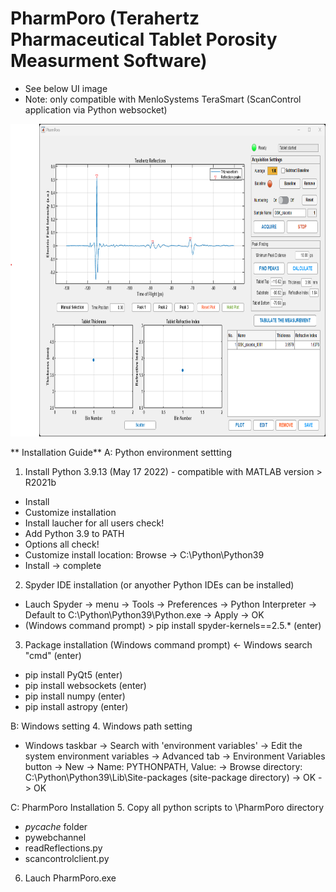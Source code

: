 # PharmPoro (Terahertz Pharmaceutical Tablet Porosity Measurment Software)
- See below UI image
- Note: only compatible with MenloSystems TeraSmart (ScanControl application via Python websocket)

<img src="UI_image.png" height ="500">

** Installation Guide**
A: Python environment settting
 1. Install Python 3.9.13 (May 17 2022) - compatible with MATLAB version > R2021b
 - Install
 - Customize installation
 - Install laucher for all users check!
 - Add Python 3.9 to PATH
 - Options all check!
 - Customize install location: Browse -> C:\Python\Python39
 - Install -> complete

2. Spyder IDE installation (or anyother Python IDEs can be installed)
 - Lauch Spyder -> menu -> Tools -> Preferences -> Python Interpreter -> Default to C:\Python\Python39\Python.exe -> Apply -> OK
 - (Windows command prompt) > pip install spyder-kernels==2.5.* (enter)

3. Package installation
 (Windows command prompt) <- Windows search "cmd" (enter)
 - pip install PyQt5 (enter)
 - pip install websockets (enter)
 - pip install numpy (enter)
 - pip install astropy (enter)

B: Windows setting 
 4. Windows path setting
 - Windows taskbar -> Search with 'environment variables' -> Edit the system environment variables
 -> Advanced tab -> Environment Variables button -> New
 -> Name: PYTHONPATH, Value: -> Browse directory: C:\Python\Python39\Lib\Site-packages (site-package directory)
 -> OK -> OK

C: PharmPoro Installation
 5. Copy all python scripts to \PharmPoro directory
 - _pycache_ folder
 - pywebchannel
 - readReflections.py
 - scancontrolclient.py

 6. Lauch PharmPoro.exe
